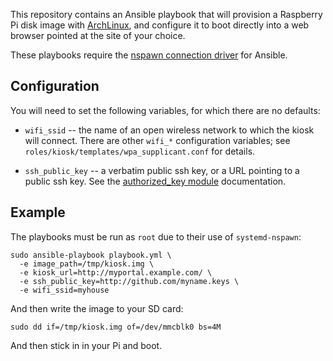 This repository contains an Ansible playbook that will provision a
Raspberry Pi disk image with [ArchLinux][alarm], and configure it to 
boot directly into a web browser pointed at the site of your choice.

These playbooks require the [nspawn connection driver][nspawn] for
Ansible.

[nspawn]: https://github.com/ansible/ansible/pull/14334
[alarm]: http://archlinuxarm.org/

## Configuration

You will need to set the following variables, for which there are no
defaults:

- `wifi_ssid` -- the name of an open wireless network to which the kiosk
  will connect.  There are other `wifi_*` configuration variables; see
  `roles/kiosk/templates/wpa_supplicant.conf` for details.

- `ssh_public_key` -- a verbatim public ssh key, or a URL pointing to
  a public ssh key.  See the [authorized_key module][] documentation.

[authorized_key module]: http://docs.ansible.com/ansible/authorized_key_module.html

## Example

The playbooks must be run as `root` due to their use of
`systemd-nspawn`:

    sudo ansible-playbook playbook.yml \
      -e image_path=/tmp/kiosk.img \
      -e kiosk_url=http://myportal.example.com/ \
      -e ssh_public_key=http://github.com/myname.keys \
      -e wifi_ssid=myhouse

And then write the image to your SD card:

    sudo dd if=/tmp/kiosk.img of=/dev/mmcblk0 bs=4M

And then stick in in your Pi and boot.

